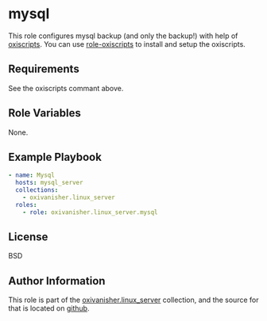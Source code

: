 mysql
=========

This role configures mysql backup (and only the backup!) with help of [oxiscripts](https://github.com/oxivanisher/oxiscripts). You can use [role-oxiscripts](https://github.com/oxivanisher/role-oxiscripts) to install and setup the oxiscripts.

Requirements
------------

See the oxiscripts commant above.

Role Variables
--------------

None.

Example Playbook
----------------
```yaml
- name: Mysql
  hosts: mysql_server
  collections:
    - oxivanisher.linux_server
  roles:
    - role: oxivanisher.linux_server.mysql
```

License
-------

BSD

Author Information
------------------

This role is part of the [oxivanisher.linux_server](https://github.com/oxivanisher/collection-linux_server) collection, and the source for that is located on [github](https://github.com/oxivanisher/collection-linux_server).

